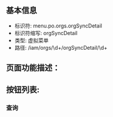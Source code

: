
## 基本信息

- 标识符: menu.po.orgs.orgSyncDetail
- 标识符缩写: orgSyncDetail
- 类型: 虚拟菜单
- 路径: /iam/orgs/\d+/orgSyncDetail/\d+

## 页面功能描述：





## 按钮列表:


### 查询


